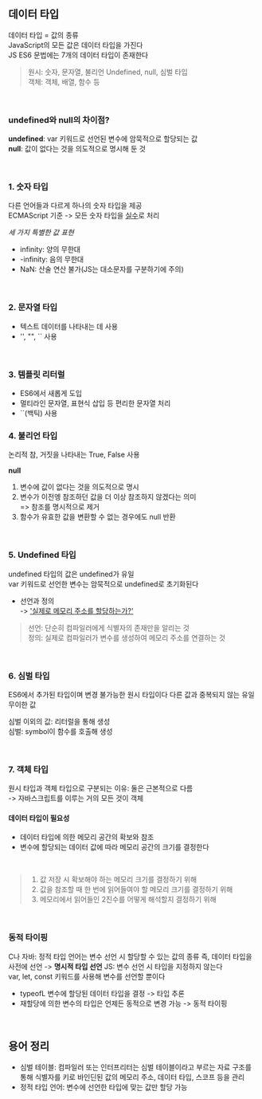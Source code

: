 ## 데이터 타입

데이터 타입 = 값의 종류  
JavaScript의 모든 값은 데이터 타입을 가진다  
JS ES6 문법에는 7개의 데이터 타입이 존재한다

> 원시: 숫자, 문자열, 불리언 Undefined, null, 심벌 타입  
객체: 객체, 배열, 함수 등

<br>

### undefined와 null의 차이점?  
**undefined**: var 키워드로 선언된 변수에 암묵적으로 할당되는 값  
**null**: 값이 없다는 것을 의도적으로 명시해 둔 것

<br>

### 1. 숫자 타입
다른 언어들과 다르게 하나의 숫자 타입을 제공  
ECMAScript 기준 -> 모든 숫자 타입을 <u>실수</u>로 처리


_세 가지 특별한 값 표현_
- infinity: 양의 무한대
- -infinity: 음의 무한대
- NaN: 산술 연산 불가(JS는 대소문자를 구분하기에 주의)

<br>

### 2. 문자열 타입
- 텍스트 데이터를 나타내는 데 사용
- '', "", `` 사용


<br>

### 3. 템플릿 리터럴
- ES6에서 새롭게 도입
- 멀티라인 문자열, 표현식 삽입 등 편리한 문자열 처리
- ``(백틱) 사용


### 4. 불리언 타입
논리적 참, 거짓을 나타내는 True, False 사용

**null**
1. 변수에 값이 없다는 것을 의도적으로 명시
2. 변수가 이전엥 참조하던 값을 더 이상 참조하지 않겠다는 의미  
      => 참조를 명시적으로 제거
3. 함수가 유효한 값을 변환할 수 없는 경우에도 null 반환


<br>

### 5. Undefined 타입
undefined 타입의 값은 undefined가 유일   
var 키워드로 선언한 변수는 암묵적으로 undefined로 초기화된다
- 선언과 정의  
-> <u>'실제로 메모리 주소를 할당하는가?'</u>
> 선언: 단순히 컴파일러에게 식별자의 존재만을 알리는 것  
정의: 실제로 컴파일러가 변수를 생성하여 메모리 주소를 연결하는 것

<br>

### 6. 심벌 타입
ES6에서 추가된 타입이며 변경 불가능한 원시 타입이다
다른 값과 중복되지 않는 유일무이한 값

심벌 이외의 값: 리터럴을 통해 생성  
심벌: symbol이 함수를 호출해 생성

<br>

### 7. 객체 타입
원시 타입과 객체 타입으로 구분되는 이유: 둘은 근본적으로 다름  
-> 자바스크립트를 이루는 거의 모든 것이 객체


#### 데이터 타입이 필요성
- 데이터 타입에 의한 메모리 공간의 확보와 참조
- 변수에 할당되는 데이터 값에 따라 메모리 공간의 크기를 결정한다

<br>

> 1. 값 저장 시 확보해야 하는 메모리 크기를 결정하기 위해
> 2. 값을 참조할 때 한 번에 읽어들여야 할 메모리 크기를 결정하기 위해
> 3. 메모리에서 읽어들인 2진수를 어떻게 해석할지 결정하기 위해 

<br>

### 동적 타이핑
C나 자바: 정적 타입 언어는 변수 선언 시 할당할 수 있는 값의 종류
즉, 데이터 타입을 사전에 선언 ->  **명시적 타입 선언** 
JS: 변수 선언 시 타입을 지정하지 않는다  
var, let, const 키워드를 사용해 변수를 선언할 뿐이다  
- typeofL 변수에 할당된 데이터 타입을 결정 -> 타입 추론  
- 재할당에 의한 변수의 타입은 언제든 동적으로 변경 가능 -> 동적 타이핑

<br>


## 용어 정리
- 심벌 테이블: 컴파일러 또는 인터프리터는 심벌 테이블이라고 부르는 자료 구조를 통해 식별자를 키로 바인딘된 값의 메모리 주소, 데이터 타입, 스코프 등을 관리
- 정적 타입 언어: 변수에 선언한 타입에 맞는 값만 할당 가능



